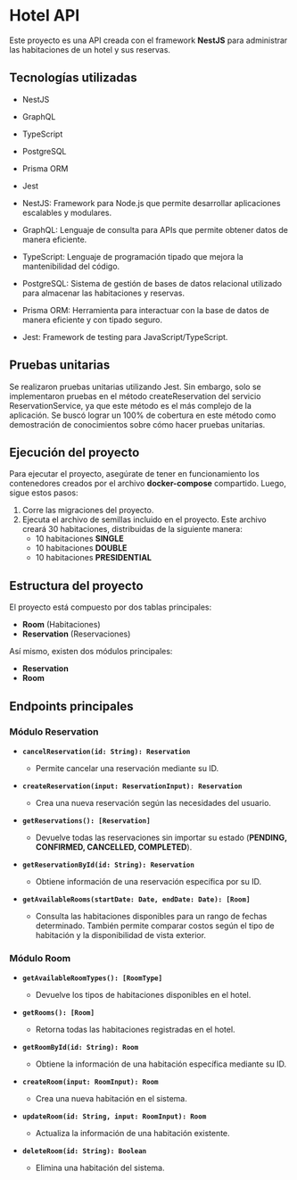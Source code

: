 # Hotel API

Este proyecto es una API creada con el framework **NestJS** para administrar las habitaciones de un hotel y sus reservas.

## Tecnologías utilizadas
- NestJS
- GraphQL
- TypeScript
- PostgreSQL
- Prisma ORM
- Jest

- NestJS: Framework para Node.js que permite desarrollar aplicaciones escalables y modulares.

- GraphQL: Lenguaje de consulta para APIs que permite obtener datos de manera eficiente.

- TypeScript: Lenguaje de programación tipado que mejora la mantenibilidad del código.

- PostgreSQL: Sistema de gestión de bases de datos relacional utilizado para almacenar las habitaciones y reservas.

- Prisma ORM: Herramienta para interactuar con la base de datos de manera eficiente y con tipado seguro.

- Jest: Framework de testing para JavaScript/TypeScript.

## Pruebas unitarias

Se realizaron pruebas unitarias utilizando Jest. Sin embargo, solo se implementaron pruebas en el método createReservation del servicio ReservationService, ya que este método es el más complejo de la aplicación. Se buscó lograr un 100% de cobertura en este método como demostración de conocimientos sobre cómo hacer pruebas unitarias.

## Ejecución del proyecto
Para ejecutar el proyecto, asegúrate de tener en funcionamiento los contenedores creados por el archivo **docker-compose** compartido. Luego, sigue estos pasos:

1. Corre las migraciones del proyecto.
2. Ejecuta el archivo de semillas incluido en el proyecto. Este archivo creará 30 habitaciones, distribuidas de la siguiente manera:
   - 10 habitaciones **SINGLE**
   - 10 habitaciones **DOUBLE**
   - 10 habitaciones **PRESIDENTIAL**

## Estructura del proyecto
El proyecto está compuesto por dos tablas principales:
- **Room** (Habitaciones)
- **Reservation** (Reservaciones)

Así mismo, existen dos módulos principales:
- **Reservation**
- **Room**

## Endpoints principales
### Módulo Reservation

- **`cancelReservation(id: String): Reservation`**
  - Permite cancelar una reservación mediante su ID.

- **`createReservation(input: ReservationInput): Reservation`**
  - Crea una nueva reservación según las necesidades del usuario.

- **`getReservations(): [Reservation]`**
  - Devuelve todas las reservaciones sin importar su estado (**PENDING, CONFIRMED, CANCELLED, COMPLETED**).

- **`getReservationById(id: String): Reservation`**
  - Obtiene información de una reservación específica por su ID.

- **`getAvailableRooms(startDate: Date, endDate: Date): [Room]`**
  - Consulta las habitaciones disponibles para un rango de fechas determinado. También permite comparar costos según el tipo de habitación y la disponibilidad de vista exterior.

  

### Módulo Room

- **`getAvailableRoomTypes(): [RoomType]`**
  - Devuelve los tipos de habitaciones disponibles en el hotel.

- **`getRooms(): [Room]`**
  - Retorna todas las habitaciones registradas en el hotel.

- **`getRoomById(id: String): Room`**
  - Obtiene la información de una habitación específica mediante su ID.

- **`createRoom(input: RoomInput): Room`**
  - Crea una nueva habitación en el sistema.

- **`updateRoom(id: String, input: RoomInput): Room`**
  - Actualiza la información de una habitación existente.

- **`deleteRoom(id: String): Boolean`**
  - Elimina una habitación del sistema.



